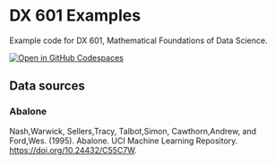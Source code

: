 # DX 601 Examples

Example code for DX 601, Mathematical Foundations of Data Science.

[![Open in GitHub Codespaces](https://github.com/codespaces/badge.svg)](https://codespaces.new/bu-cds-omds/dx601-examples?quickstart=1)

## Data sources

### Abalone

Nash,Warwick, Sellers,Tracy, Talbot,Simon, Cawthorn,Andrew, and Ford,Wes. (1995). Abalone. UCI Machine Learning Repository. https://doi.org/10.24432/C55C7W.
